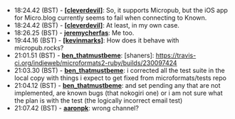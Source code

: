 * <a id="18:24.42">18:24.42 (BST)</a> - __[[cleverdevil]](https://github.com/[cleverdevil])__: So, it supports Micropub, but the iOS app for Micro.blog currently seems to fail when connecting to Known.
* <a id="18:24.42">18:24.42 (BST)</a> - __[[cleverdevil]](https://github.com/[cleverdevil])__: At least, in my own case.
* <a id="18:26.25">18:26.25 (BST)</a> - __[jeremycherfas](https://github.com/jeremycherfas)__: Me too.
* <a id="19:44.16">19:44.16 (BST)</a> - __[[kevinmarks]](https://github.com/[kevinmarks])__: How does it behave with micropub.rocks?
* <a id="21:01.51">21:01.51 (BST)</a> - __[ben_thatmustbeme](https://github.com/ben_thatmustbeme)__: [shaners]: https://travis-ci.org/indieweb/microformats2-ruby/builds/230097424
* <a id="21:03.30">21:03.30 (BST)</a> - __[ben_thatmustbeme](https://github.com/ben_thatmustbeme)__: i corrected all the test suite in the local copy with things i expect to get fixed from microformats/tests repo
* <a id="21:04.12">21:04.12 (BST)</a> - __[ben_thatmustbeme](https://github.com/ben_thatmustbeme)__: and set pending any that are not implemented, are known bugs (that nokogiri one) or i am not sure what the plan is with the test (the logically incorrect email test)
* <a id="21:07.42">21:07.42 (BST)</a> - __[aaronpk](https://github.com/aaronpk)__: wrong channel?
